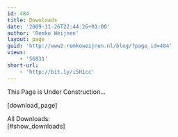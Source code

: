 ```yaml
---
id: 484
title: Downloads
date: '2009-11-26T22:44:26+01:00'
author: 'Remko Weijnen'
layout: page
guid: 'http://www2.remkoweijnen.nl/blog/?page_id=484'
views:
    - '56831'
short-url:
    - 'http://bit.ly/i5H1cc'
---
```


This Page is Under Construction…

\[download\_page\]

All Downloads:  
\[#show\_downloads\]